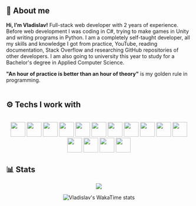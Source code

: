 ## :wave: About me
<p align="justify">
    
**Hi, I’m Vladislav!** Full-stack web developer with 2 years of experience. Before web development I was coding in C#, trying to make games in Unity and writing programs in Python. I am a completely self-taught developer, all my skills and knowledge I got from practice, YouTube, reading documentation, Stack Overflow and researching GitHub repositories of other developers. I am also going to university this year to study for a Bachelor's degree in Applied Computer Science.          
</p>

**"An hour of practice is better than an hour of theory"** is my golden rule in programming.
<br/>
<br/>

## :gear: Techs I work with
<br/>
<div align="center">
    <span>
        <img width="40px" src="https://cdn.jsdelivr.net/gh/devicons/devicon@latest/icons/javascript/javascript-plain.svg"/>
        <img width="40px" src="https://cdn.jsdelivr.net/gh/devicons/devicon@latest/icons/react/react-original.svg" />
        <img width="40px" src="https://cdn.jsdelivr.net/gh/devicons/devicon@latest/icons/nextjs/nextjs-original.svg" />
        <img width="40px" src="https://cdn.jsdelivr.net/gh/devicons/devicon@latest/icons/html5/html5-original.svg" />
        <img width="40px" src="https://cdn.jsdelivr.net/gh/devicons/devicon@latest/icons/css3/css3-original.svg" />
        <img width="40px" src="https://cdn.jsdelivr.net/gh/devicons/devicon@latest/icons/less/less-plain-wordmark.svg" />
        <img width="40px" src="https://cdn.jsdelivr.net/gh/devicons/devicon@latest/icons/sass/sass-original.svg" />
        <img width="40px" src="https://cdn.jsdelivr.net/gh/devicons/devicon@latest/icons/nodejs/nodejs-original.svg" />
        <img width="40px" src="https://cdn.jsdelivr.net/gh/devicons/devicon@latest/icons/express/express-original.svg" />         
        <img width="40px" src="https://cdn.jsdelivr.net/gh/devicons/devicon@latest/icons/sequelize/sequelize-original.svg" />
        <img width="40px" src="https://cdn.jsdelivr.net/gh/devicons/devicon@latest/icons/postgresql/postgresql-original-wordmark.svg" />
        <img width="40px" src="https://cdn.jsdelivr.net/gh/devicons/devicon@latest/icons/couchdb/couchdb-original.svg" />
        <img width="40px" src="https://cdn.jsdelivr.net/gh/devicons/devicon@latest/icons/webpack/webpack-original.svg" />
        <img width="40px" src="https://cdn.jsdelivr.net/gh/devicons/devicon@latest/icons/docker/docker-original.svg" />
        <img width="40px" src="https://cdn.jsdelivr.net/gh/devicons/devicon@latest/icons/git/git-original.svg" />
    </span>
</div>

## :bar_chart: Stats
<div align="center">
<img src="https://github-readme-stats.vercel.app/api?username=partysoonxd&show_icons=true&title_color=ffffff&icon_color=FF8787&text_color=ffffff&border_color=C24848&bg_color=C24848"/>
    
![Vladislav's WakaTime stats](https://github-readme-stats.vercel.app/api/wakatime?username=partysoonxd&title_color=ffffff&icon_color=FF8787&text_color=ffffff&border_color=C24848&bg_color=C24848)   
</div>   


